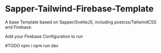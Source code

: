 # Sapper-Tailwind-Firebase-Template

A base Template based on Sapper/SvelteJS, including postcss/TailwindCSS and Firebase. 

Add your Firebase Configuration to run

#TODO
npm i
npm run dev
